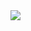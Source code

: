 <img src="https://github-stats-pinokokol.vercel.app/api?username=pinokokol&show_icons=true&hide_border=true&hide_rank=true&hide=stars"/>

